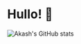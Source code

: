 # Hullo! 👋

![Akash's GitHub stats](https://github-readme-stats.vercel.app/api?username=RedInJapanese&show_icons=true&theme=tokyonight)

